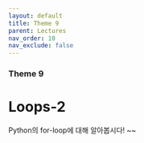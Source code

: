 ```yaml
---
layout: default
title: Theme 9
parent: Lectures
nav_order: 10
nav_exclude: false
---
```

### Theme 9
# Loops-2
Python의 for-loop에 대해 알아봅시다! ~~